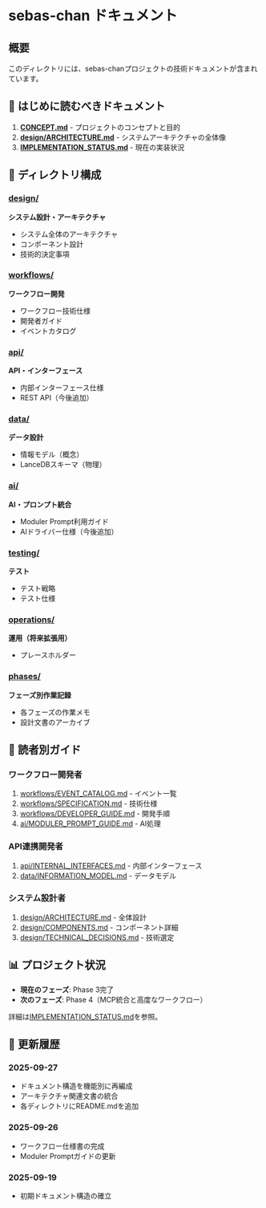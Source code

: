 # sebas-chan ドキュメント

## 概要

このディレクトリには、sebas-chanプロジェクトの技術ドキュメントが含まれています。

## 🎯 はじめに読むべきドキュメント

1. **[CONCEPT.md](CONCEPT.md)** - プロジェクトのコンセプトと目的
2. **[design/ARCHITECTURE.md](design/ARCHITECTURE.md)** - システムアーキテクチャの全体像
3. **[IMPLEMENTATION_STATUS.md](IMPLEMENTATION_STATUS.md)** - 現在の実装状況

## 📂 ディレクトリ構成

### [design/](design/)

**システム設計・アーキテクチャ**

- システム全体のアーキテクチャ
- コンポーネント設計
- 技術的決定事項

### [workflows/](workflows/)

**ワークフロー開発**

- ワークフロー技術仕様
- 開発者ガイド
- イベントカタログ

### [api/](api/)

**API・インターフェース**

- 内部インターフェース仕様
- REST API（今後追加）

### [data/](data/)

**データ設計**

- 情報モデル（概念）
- LanceDBスキーマ（物理）

### [ai/](ai/)

**AI・プロンプト統合**

- Moduler Prompt利用ガイド
- AIドライバー仕様（今後追加）

### [testing/](testing/)

**テスト**

- テスト戦略
- テスト仕様

### [operations/](operations/)

**運用（将来拡張用）**

- プレースホルダー

### [phases/](phases/)

**フェーズ別作業記録**

- 各フェーズの作業メモ
- 設計文書のアーカイブ

## 👥 読者別ガイド

### ワークフロー開発者

1. [workflows/EVENT_CATALOG.md](workflows/EVENT_CATALOG.md) - イベント一覧
2. [workflows/SPECIFICATION.md](workflows/SPECIFICATION.md) - 技術仕様
3. [workflows/DEVELOPER_GUIDE.md](workflows/DEVELOPER_GUIDE.md) - 開発手順
4. [ai/MODULER_PROMPT_GUIDE.md](ai/MODULER_PROMPT_GUIDE.md) - AI処理

### API連携開発者

1. [api/INTERNAL_INTERFACES.md](api/INTERNAL_INTERFACES.md) - 内部インターフェース
2. [data/INFORMATION_MODEL.md](data/INFORMATION_MODEL.md) - データモデル

### システム設計者

1. [design/ARCHITECTURE.md](design/ARCHITECTURE.md) - 全体設計
2. [design/COMPONENTS.md](design/COMPONENTS.md) - コンポーネント詳細
3. [design/TECHNICAL_DECISIONS.md](design/TECHNICAL_DECISIONS.md) - 技術選定

## 📊 プロジェクト状況

- **現在のフェーズ**: Phase 3完了
- **次のフェーズ**: Phase 4（MCP統合と高度なワークフロー）

詳細は[IMPLEMENTATION_STATUS.md](IMPLEMENTATION_STATUS.md)を参照。

## 🔄 更新履歴

### 2025-09-27

- ドキュメント構造を機能別に再編成
- アーキテクチャ関連文書の統合
- 各ディレクトリにREADME.mdを追加

### 2025-09-26

- ワークフロー仕様書の完成
- Moduler Promptガイドの更新

### 2025-09-19

- 初期ドキュメント構造の確立
